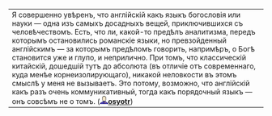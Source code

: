 |     |
| --- |
| Я совершенно увѣренъ, что англійскій какъ языкъ богословія или науки — одна изъ самыхъ досадныхъ вещей, приключившихся съ человѣчествомъ. Есть, что ли, какой-то предѣлъ аналитизма, передъ которымъ остановились романскіе языки, но превзойденный англійскимъ — за которымъ предѣломъ говорить, напримѣръ, о Богѣ становится уже и глупо, и неприлично. При томъ, что классическій китайскій, дошедшій тутъ до абсолюта (въ отличіе отъ современнаго, куда менѣе корнеизолирующаго), никакой неловкости въ этомъ смыслѣ у меня не вызываетъ. Это потому, возможно, что англійскій какъ разъ очень коммуникативный, тогда какъ порядочный языкъ — онъ совсѣмъ не о томъ. ([![userinfo_v8.png](../_resources/userinfo_v8-1.png)](https://osyotr.livejournal.com/profile)[**osyotr**](https://osyotr.livejournal.com/)) |